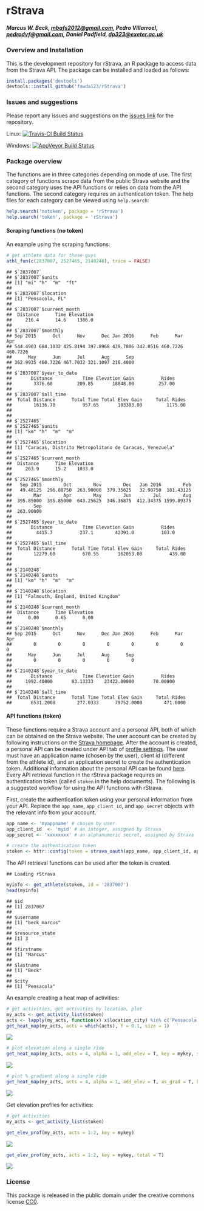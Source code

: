 
# rStrava

##### *Marcus W. Beck, mbafs2012@gmail.com, Pedro Villarroel, pedrodvf@gmail.com, Daniel Padfield, dp323@exeter.ac.uk*

### Overview and Installation

This is the development repository for rStrava, an R package to access data from the Strava API.  The package can be installed and loaded as follows:


```r
install.packages('devtools')
devtools::install_github('fawda123/rStrava')
```

### Issues and suggestions

Please report any issues and suggestions on the [issues link](https://github.com/fawda123/rStrava/issues) for the repository.

Linux: [![Travis-CI Build Status](https://travis-ci.org/fawda123/rStrava.svg?branch=master)](https://travis-ci.org/fawda123/rStrava)

Windows: [![AppVeyor Build Status](https://ci.appveyor.com/api/projects/status/github/fawda123/rStrava?branch=master)](https://ci.appveyor.com/project/fawda123/rStrava)

### Package overview

The functions are in three categories depending on mode of use.  The first category of functions scrape data from the public Strava website and the second category uses the API functions or relies on data from the API functions.  The second category requires an authentication token.  The help files for each category can be viewed using ```help.search```:


```r
help.search('notoken', package = 'rStrava')
help.search('token', package = 'rStrava')
```

#### Scraping functions (no token)

An example using the scraping functions:


```r
# get athlete data for these guys
athl_fun(c(2837007, 2527465, 2140248), trace = FALSE)
```

```
## $`2837007`
## $`2837007`$units
## [1] "mi" "h"  "m"  "ft"
## 
## $`2837007`$location
## [1] "Pensacola, FL"
## 
## $`2837007`$current_month
##  Distance      Time Elevation 
##     216.4      14.6    1386.0 
## 
## $`2837007`$monthly
## Sep 2015      Oct      Nov      Dec Jan 2016      Feb      Mar      Apr 
## 544.4903 684.1032 425.8194 397.8968 439.7806 342.0516 460.7226 460.7226 
##      May      Jun      Jul      Aug      Sep 
## 362.9935 460.7226 467.7032 321.1097 216.4000 
## 
## $`2837007`$year_to_date
##       Distance           Time Elevation Gain          Rides 
##        3376.60         209.85       18848.00         257.00 
## 
## $`2837007`$all_time
##  Total Distance      Total Time Total Elev Gain     Total Rides 
##        16136.70          957.65       103383.00         1175.00 
## 
## 
## $`2527465`
## $`2527465`$units
## [1] "km" "h"  "m"  "m" 
## 
## $`2527465`$location
## [1] "Caracas, Distrito Metropolitano de Caracas, Venezuela"
## 
## $`2527465`$current_month
##  Distance      Time Elevation 
##     263.9      15.2    1033.0 
## 
## $`2527465`$monthly
##   Sep 2015        Oct        Nov        Dec   Jan 2016        Feb 
##   49.48125  296.88750  263.90000  379.35625   32.98750  181.43125 
##        Mar        Apr        May        Jun        Jul        Aug 
##  395.85000  395.85000  643.25625  346.36875  412.34375 1599.89375 
##        Sep 
##  263.90000 
## 
## $`2527465`$year_to_date
##       Distance           Time Elevation Gain          Rides 
##         4415.7          237.1        42391.0          103.0 
## 
## $`2527465`$all_time
##  Total Distance      Total Time Total Elev Gain     Total Rides 
##        12279.60          670.55       162053.00          439.00 
## 
## 
## $`2140248`
## $`2140248`$units
## [1] "km" "h"  "m"  "m" 
## 
## $`2140248`$location
## [1] "Falmouth, England, United Kingdom"
## 
## $`2140248`$current_month
##  Distance      Time Elevation 
##      0.00      0.65      0.00 
## 
## $`2140248`$monthly
## Sep 2015      Oct      Nov      Dec Jan 2016      Feb      Mar      Apr 
##        0        0        0        0        0        0        0        0 
##      May      Jun      Jul      Aug      Sep 
##        0        0        0        0        0 
## 
## $`2140248`$year_to_date
##       Distance           Time Elevation Gain          Rides 
##     1992.40000       83.13333    23422.00000       70.00000 
## 
## $`2140248`$all_time
##  Total Distance      Total Time Total Elev Gain     Total Rides 
##       6531.2000        277.0333      79752.0000        471.0000
```

#### API functions (token)

These functions require a Strava account and a personal API, both of which can be obtained on the Strava website.  The user account can be created by following instructions on the [Strava homepage](https://www.strava.com/).  After the account is created, a personal API can be created under API tab of [profile settings](https://www.strava.com/settings/api).  The user must have an application name (chosen by the user), client id (different from the athlete id), and an application secret to create the authentication token.  Additional information about the personal API can be found [here](https://strava.github.io/api/).  Every API retrieval function in the rStrava package requires an authentication token (called `stoken` in the help documents).  The following is a suggested workflow for using the API functions with rStrava.

First, create the authentication token using your personal information from your API.  Replace the `app_name`, `app_client_id`, and `app_secret` objects with the relevant info from your account.

```r
app_name <- 'myappname' # chosen by user
app_client_id  <- 'myid' # an integer, assigned by Strava
app_secret <- 'xxxxxxxx' # an alphanumeric secret, assigned by Strava

# create the authentication token
stoken <- httr::config(token = strava_oauth(app_name, app_client_id, app_secret))
```

The API retrieval functions can be used after the token is created.

```
## Loading rStrava
```

```r
myinfo <- get_athlete(stoken, id = '2837007')
head(myinfo)
```

```
## $id
## [1] 2837007
## 
## $username
## [1] "beck_marcus"
## 
## $resource_state
## [1] 3
## 
## $firstname
## [1] "Marcus"
## 
## $lastname
## [1] "Beck"
## 
## $city
## [1] "Pensacola"
```

An example creating a heat map of activities:

```r
# get activities, get activities by location, plot
my_acts <- get_activity_list(stoken)
acts <- lapply(my_acts, function(x) x$location_city) %in% c('Pensacola', 'Pensacola Beach', 'Milton') 
get_heat_map(my_acts, acts = which(acts), f = 0.1, size = 1)
```

![](README_files/figure-html/unnamed-chunk-8-1.png)<!-- -->

```r
# plot elevation along a single ride
get_heat_map(my_acts, acts = 4, alpha = 1, add_elev = T, key = mykey, size = 2, col = 'Spectral')
```

![](README_files/figure-html/unnamed-chunk-8-2.png)<!-- -->

```r
# plot % gradient along a single ride
get_heat_map(my_acts, acts = 4, alpha = 1, add_elev = T, as_grad = T, key = mykey, size = 2, col = 'Spectral', expand = 5)
```

![](README_files/figure-html/unnamed-chunk-8-3.png)<!-- -->

Get elevation profiles for activities:

```r
# get activities
my_acts <- get_activity_list(stoken) 

get_elev_prof(my_acts, acts = 1:2, key = mykey)
```

![](README_files/figure-html/unnamed-chunk-9-1.png)<!-- -->

```r
get_elev_prof(my_acts, acts = 1:2, key = mykey, total = T)
```

![](README_files/figure-html/unnamed-chunk-9-2.png)<!-- -->

### License

This package is released in the public domain under the creative commons license [CC0](https://tldrlegal.com/license/creative-commons-cc0-1.0-universal). 
